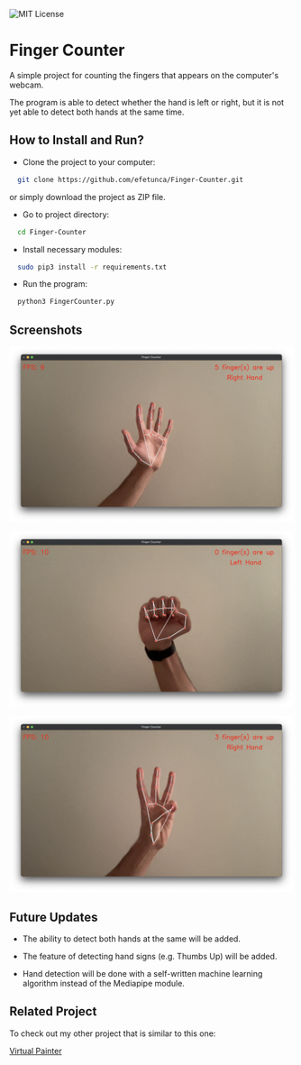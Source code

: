 ![MIT License](https://img.shields.io/github/license/efetunca/finger-counter?style=flat-square)

# Finger Counter

A simple project for counting the fingers that appears on the computer's webcam.

The program is able to detect whether the hand is left or right, but it is not yet able to detect both hands at the same time.

## How to Install and Run?

- Clone the project to your computer:

```bash
  git clone https://github.com/efetunca/Finger-Counter.git
```

or simply download the project as ZIP file.

- Go to project directory:

```bash
  cd Finger-Counter
```

- Install necessary modules:

```bash
  sudo pip3 install -r requirements.txt
```

- Run the program:

```bash
  python3 FingerCounter.py
```
  
## Screenshots

![Screenshot 1 - Right Hand with 5 Fingers](https://raw.githubusercontent.com/efetunca/Finger-Counter/main/.github/images/Screenshot_1.jpg)

![Screenshot 2 - Left Hand with No Fingers](https://raw.githubusercontent.com/efetunca/Finger-Counter/main/.github/images/Screenshot_2.jpg)

![Screenshot 3 - Right Hand with 3 Fingers](https://raw.githubusercontent.com/efetunca/Finger-Counter/main/.github/images/Screenshot_3.jpg)

## Future Updates

- The ability to detect both hands at the same will be added.

- The feature of detecting hand signs (e.g. Thumbs Up) will be added.

- Hand detection will be done with a self-written machine learning algorithm instead of the Mediapipe module.

## Related Project

To check out my other project that is similar to this one:

[Virtual Painter](https://github.com/efetunca/Virtual-Painter)
